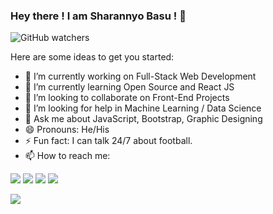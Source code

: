 ### Hey there ! I am Sharannyo Basu ! 👋

![GitHub watchers](https://img.shields.io/github/watchers/sharannyobasu/sharannyobasu?color=181717&label=Views&logo=Github&style=social)


Here are some ideas to get you started:

- 🔭 I’m currently working on Full-Stack Web Development
- 🌱 I’m currently learning Open Source and React JS
- 👯 I’m looking to collaborate on Front-End Projects
- 🤔 I’m looking for help in Machine Learning / Data Science
- 💬 Ask me about JavaScript, Bootstrap, Graphic Designing
- 😄 Pronouns: He/His
- ⚡ Fun fact: I can talk 24/7 about football.
- 📫 How to reach me:

<img src="https://img.shields.io/badge/gmail-%23D14836.svg?&style=for-the-badge&logo=gmail&logoColor=white">   <img src="https://img.shields.io/badge/instagram-%23E4405F.svg?&style=for-the-badge&logo=instagram&logoColor=white" href="https://www.instagram.com/sharannyo_/">   <img src="https://img.shields.io/badge/linkedin-%230077B5.svg?&style=for-the-badge&logo=linkedin&logoColor=white" href="https://www.linkedin.com/in/sharannyobasu/">   <img src="https://img.shields.io/badge/medium-%2312100E.svg?&style=for-the-badge&logo=medium&logoColor=white" href="https://medium.com/@yobasu2015">



<img src="https://github-readme-stats.vercel.app/api?username=sharannyobasu&&show_icons=true&title_color=ffffff&icon_color=ffffff&text_color=daf7dc&bg_color=4885ed">




